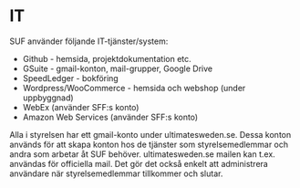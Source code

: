 # IT

SUF använder följande IT-tjänster/system:

* Github - hemsida, projektdokumentation etc.
* GSuite - gmail-konton, mail-grupper, Google Drive
* SpeedLedger - bokföring
* Wordpress/WooCommerce - hemsida och webshop (under uppbyggnad)
* WebEx (använder SFF:s konto)
* Amazon Web Services (använder SFF:s konto)

Alla i styrelsen har ett gmail-konto under ultimatesweden.se. Dessa konton används för att skapa konton hos de tjänster som 
styrelsemedlemmar och andra som arbetar åt SUF behöver. ultimatesweden.se mailen kan t.ex. användas för officiella mail. Det gör det också enkelt att administrera användare när styrelsemedlemmar tillkommer och slutar.
